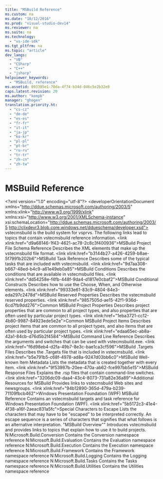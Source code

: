 ```yaml
---
title: "MSBuild Reference"
ms.custom: na
ms.date: "10/12/2016"
ms.prod: "visual-studio-dev14"
ms.reviewer: na
ms.suite: na
ms.technology: 
  - "vs-ide-sdk"
ms.tgt_pltfrm: na
ms.topic: "article"
dev_langs: 
  - "VB"
  - "CSharp"
  - "C++"
  - "jsharp"
helpviewer_keywords: 
  - "MSBuild, reference"
ms.assetid: 093395e1-70da-4f74-b34d-046c5e2b32e8
caps.latest.revision: 20
ms.author: "kempb"
manager: "ghogen"
translation.priority.ht: 
  - "cs-cz"
  - "de-de"
  - "es-es"
  - "fr-fr"
  - "it-it"
  - "ja-jp"
  - "ko-kr"
  - "pl-pl"
  - "pt-br"
  - "ru-ru"
  - "tr-tr"
  - "zh-cn"
  - "zh-tw"
---
```

# MSBuild Reference
\<?xml version="1.0" encoding="utf-8"?>
\<developerOrientationDocument xmlns="http://ddue.schemas.microsoft.com/authoring/2003/5" xmlns:xlink="http://www.w3.org/1999/xlink" xmlns:xsi="http://www.w3.org/2001/XMLSchema-instance" xsi:schemaLocation="http://ddue.schemas.microsoft.com/authoring/2003/5 http://clixdevr3.blob.core.windows.net/ddueschema/developer.xsd">
  <introduction>
    <para>
      <token>vstecmsbuild</token> is the build system for <token>vsprvs</token>. The following links lead to topics that contain <token>vstecmsbuild</token> reference information.</para>
  </introduction>
  <inThisSection>
    <content>
      <definitionTable>
        <definedTerm>
          \<link xlink:href="d9a68146-1f43-4621-ac78-2c8c3f400936">MSBuild Project File Schema Reference</link>
        </definedTerm>
        <definition>
          <para>Describes the XML elements that make up the <token>vstecmsbuild</token> file format.</para>
        </definition>
        <definedTerm>
          \<link xlink:href="b3144b27-a426-4259-b8ae-5f7991b202b6">MSBuild Task Reference</link>
        </definedTerm>
        <definition>
          <para>Describes some of the typical tasks that are included with <token>vstecmsbuild</token>.</para>
        </definition>
        <definedTerm>
          \<link xlink:href="9d7aa308-b667-48ed-b4c9-a61e49eb0a85">MSBuild Conditions</link>
        </definedTerm>
        <definition>
          <para>Describes the conditions that are available in <token>vstecmsbuild</token> files.</para>
        </definition>
        <definedTerm>
          \<link xlink:href="dd54258e-f4fb-448f-9da4-d1817e0cbaf2">MSBuild Conditional Constructs</link>
        </definedTerm>
        <definition>
          <para>Describes how to use the <unmanagedCodeEntityReference>Choose</unmanagedCodeEntityReference>, <unmanagedCodeEntityReference>When</unmanagedCodeEntityReference>, and <unmanagedCodeEntityReference>Otherwise</unmanagedCodeEntityReference> elements.</para>
        </definition>
        <definedTerm>
          \<link xlink:href="99333e61-83c9-4804-84e3-eda297c2478d">MSBuild Reserved Properties</link>
        </definedTerm>
        <definition>
          <para>Describes the <token>vstecmsbuild</token> reserved properties.</para>
        </definition>
        <definedTerm>
          \<link xlink:href="9857505d-ae15-42f1-936d-6cd7fb9dd276">Common MSBuild Project Properties</link>
        </definedTerm>
        <definition>
          <para>Describes project properties that are common to all project types, and also properties that are often used by particular project types.</para>
        </definition>
        <definedTerm>
          \<link xlink:href="1eba3721-cc12-4b80-9987-84923ede5e2e">Common MSBuild Project Items</link>
        </definedTerm>
        <definition>
          <para>Describes project items that are common to all project types, and also items that are often used by particular project types.</para>
        </definition>
        <definedTerm>
          \<link xlink:href="edaa65ec-ab8a-42a1-84cb-d76d5b2f4584">MSBuild Command Line Reference</link>
        </definedTerm>
        <definition>
          <para>Describes the arguments and switches that can be used with <token>vstecmsbuild</token>.exe.</para>
        </definition>
        <definedTerm>
          \<link xlink:href="f6d98eb4-d2fa-49b7-8e3c-bae1ca3cf596">MSBuild .Targets Files</link>
        </definedTerm>
        <definition>
          <para>Describes the .Targets file that is included in <token>vstecmsbuild</token>.</para>
        </definition>
        <definedTerm>
          \<link xlink:href="b5e791b5-c68f-4978-ad8a-9247d03bb6c0">MSBuild Well-known Item Metadata</link>
        </definedTerm>
        <definition>
          <para>Lists the metadata that is created together with every item.</para>
        </definition>
        <definedTerm>
          \<link xlink:href="9f53987b-20ee-470a-ab62-fce997bb5e15">MSBuild Response Files</link>
        </definedTerm>
        <definition>
          <para>Explains the .rsp files that contain command-line switches.</para>
        </definition>
        <definedTerm>
          \<link xlink:href="3206dc09-daa4-43c4-8073-731a82e36a89">Additional Resources for MSBuild</link>
        </definedTerm>
        <definition>
          <para>Provides links to <token>vstecmsbuild</token> Web sites and newsgroups.</para>
        </definition>
        <definedTerm>
          \<link xlink:href="94b12890-365d-479a-b239-71109fbcb462">Windows Presentation Foundation (WPF) MSBuild Reference</link>
        </definedTerm>
        <definition>
          <para>Contains an <token>vstecmsbuild</token> targets and task reference for Windows Presentation Foundation (WPF).</para>
        </definition>
        <definedTerm>
          \<link xlink:href="5b5172c3-41e4-4f38-a16f-2aeac831a5fc">Special Characters to Escape</link>
        </definedTerm>
        <definition>
          <para>Lists the characters that may have to be "escaped" to be interpreted correctly. An escape sequence is a series of characters that signifies that what follows is an alternative interpretation.</para>
        </definition>
      </definitionTable>
    </content>
  </inThisSection>
  <relatedSections>
    <content>
      <definitionTable>
        <definedTerm>
         "MSBuild Overview""
        </definedTerm>
        <definition>
          <para>Introduces <token>vstecmsbuild</token> and provides links to topics that explain how to use it to build projects.</para>
        </definition>
        <definedTerm>
          <codeEntityReference autoUpgrade="true" qualifyHint="false">N:Microsoft.Build.Conversion</codeEntityReference>
        </definedTerm>
        <definition>
          <para>Contains the Conversion namespace reference</para>
        </definition>
        <definedTerm>
          <codeEntityReference autoUpgrade="true" qualifyHint="false">N:Microsoft.Build.Evaluation</codeEntityReference>
        </definedTerm>
        <definition>
          <para>Contains the Evaluation namespace reference</para>
        </definition>
        <definedTerm>
          <codeEntityReference autoUpgrade="true" qualifyHint="false">N:Microsoft.Build.Execution</codeEntityReference>
        </definedTerm>
        <definition>
          <para>Contains the Execution namespace reference</para>
        </definition>
        <definedTerm>
          <codeEntityReference autoUpgrade="true" qualifyHint="false">N:Microsoft.Build.Framework</codeEntityReference>
        </definedTerm>
        <definition>
          <para>Contains the Framework namespace reference</para>
        </definition>
        <definedTerm>
          <codeEntityReference autoUpgrade="true" qualifyHint="false">N:Microsoft.Build.Logging</codeEntityReference>
        </definedTerm>
        <definition>
          <para>Contains the Logging namespace reference</para>
        </definition>
        <definedTerm>
          <codeEntityReference autoUpgrade="true" qualifyHint="false">N:Microsoft.Build.Tasks</codeEntityReference>
        </definedTerm>
        <definition>
          <para>Contains the Tasks namespace reference</para>
        </definition>
        <definedTerm>
          <codeEntityReference autoUpgrade="true" qualifyHint="false">N:Microsoft.Build.Utilities</codeEntityReference>
        </definedTerm>
        <definition>
          <para>Contains the Utilities namespace reference</para>
        </definition>
      </definitionTable>
    </content>
  </relatedSections>
</developerOrientationDocument>